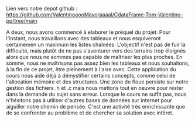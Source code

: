 Lien vers notre depot github : https://github.com/ValentinooooMayoraaaal/CdataFrame-Tom-Valentino-pp/tree/main

A deux, nous avons commencé à elaborer le préquel du projet. Pour l'instant, nous travaillons avec des tableaux et nous esquiveront certainemen un maximum
les listes chaînées. L'objectif n'est pas de fuir la difficulté, mais plutôt de ne pas s'aventurer vers des terrains trop éloignés alors que nous ne sommes pas
capable de maîtriser les plus proches. En somme, nous ne maîtrisons pas assez bien les tableaux et nous souhaitons, à la fin de ce projet, être pleinement 
à l'aise avec. Cette application du cours nous aide déjà à démystifier certains concepts, comme celui de l'allocation mémoire et des structures. 
Une zone de floue persiste sur notre gestion des fichiers .h et .c mais nous mettons tout en oeuvre pour rester dans la demande du sujet sans erreur.
Lorsque le cours ne suffit pas, nous n'hésitons pas à utiliser d'autres bases de données sur internet pour aiguiller notre chemin de pensée. C'est une
activité très enrichissante que de se confronter au problème et de chercher sa solution avec intêret.
